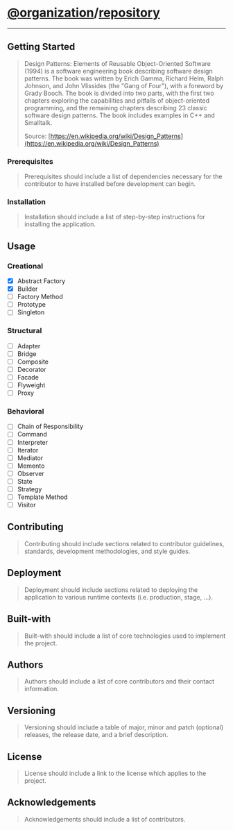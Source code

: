 [//]: # (https://gist.github.com/chantzlarge/0241e2a11a4cc49b628332b3520c08af)
# [@organization](https://github.com/organization)/[repository](https://github.com/organization/repository)

---

## Getting Started

> Design Patterns: Elements of Reusable Object-Oriented Software (1994) is a software engineering book describing software design patterns. The book was written by Erich Gamma, Richard Helm, Ralph Johnson, and John Vlissides (the "Gang of Four"), with a foreword by Grady Booch. The book is divided into two parts, with the first two chapters exploring the capabilities and pitfalls of object-oriented programming, and the remaining chapters describing 23 classic software design patterns. The book includes examples in C++ and Smalltalk.
> 
> Source: [https://en.wikipedia.org/wiki/Design_Patterns](https://en.wikipedia.org/wiki/Design_Patterns)

### Prerequisites

> Prerequisites should include a list of dependencies necessary for the contributor to have installed before development can begin.

### Installation

> Installation should include a list of step-by-step instructions for installing the application.

## Usage

### Creational

- [x] Abstract Factory 
- [x] Builder 
- [ ] Factory Method 
- [ ] Prototype 
- [ ] Singleton

### Structural

- [ ] Adapter
- [ ] Bridge
- [ ] Composite
- [ ] Decorator
- [ ] Facade
- [ ] Flyweight
- [ ] Proxy

### Behavioral 

- [ ] Chain of Responsibility
- [ ] Command
- [ ] Interpreter
- [ ] Iterator
- [ ] Mediator
- [ ] Memento
- [ ] Observer
- [ ] State
- [ ] Strategy
- [ ] Template Method
- [ ] Visitor

## Contributing

> Contributing should include sections related to contributor guidelines, standards, development methodologies, and style guides.

## Deployment

> Deployment should include sections related to deploying the application to various runtime contexts (i.e. production, stage, …).

## Built-with

> Built-with should include a list of core technologies used to implement the project.

## Authors

> Authors should include a list of core contributors and their contact information.

## Versioning

> Versioning should include a table of major, minor and patch (optional) releases, the release date, and a brief description.

## License

> License should include a link to the license which applies to the project.

## Acknowledgements

> Acknowledgements should include a list of contributors.